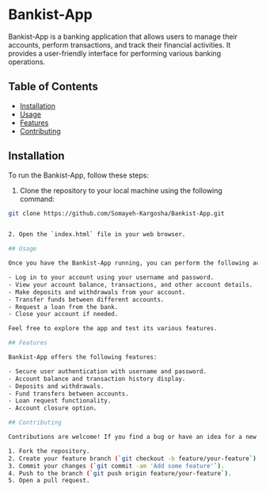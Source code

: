 # Bankist-App


Bankist-App is a banking application that allows users to manage their accounts, perform transactions, 
and track their financial activities. It provides a user-friendly interface for performing various banking operations.

## Table of Contents

- [Installation](#installation)
- [Usage](#usage)
- [Features](#features)
- [Contributing](#contributing)

## Installation

To run the Bankist-App, follow these steps:

1. Clone the repository to your local machine using the following command:

```bash
git clone https://github.com/Somayeh-Kargosha/Bankist-App.git


2. Open the `index.html` file in your web browser.

## Usage

Once you have the Bankist-App running, you can perform the following actions:

- Log in to your account using your username and password.
- View your account balance, transactions, and other account details.
- Make deposits and withdrawals from your account.
- Transfer funds between different accounts.
- Request a loan from the bank.
- Close your account if needed.

Feel free to explore the app and test its various features.

## Features

Bankist-App offers the following features:

- Secure user authentication with username and password.
- Account balance and transaction history display.
- Deposits and withdrawals.
- Fund transfers between accounts.
- Loan request functionality.
- Account closure option.

## Contributing

Contributions are welcome! If you find a bug or have an idea for a new feature, feel free to open an issue or submit a pull request.

1. Fork the repository.
2. Create your feature branch (`git checkout -b feature/your-feature`).
3. Commit your changes (`git commit -am 'Add some feature'`).
4. Push to the branch (`git push origin feature/your-feature`).
5. Open a pull request.
